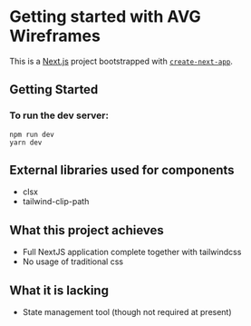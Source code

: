 # Getting started with AVG Wireframes

This is a [Next.js](https://nextjs.org/) project bootstrapped with [`create-next-app`](https://github.com/vercel/next.js/tree/canary/packages/create-next-app).

## Getting Started

### To run the dev server:

    npm run dev
    yarn dev

## External libraries used for components

- clsx
- tailwind-clip-path

## What this project achieves

- Full NextJS application complete together with tailwindcss
- No usage of traditional css

## What it is lacking

- State management tool (though not required at present)
